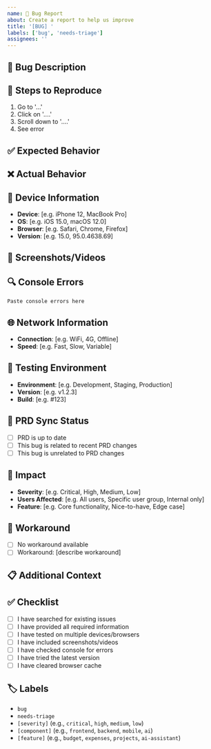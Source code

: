 ```yaml
---
name: 🐛 Bug Report
about: Create a report to help us improve
title: '[BUG] '
labels: ['bug', 'needs-triage']
assignees: ''
---
```


## 🐛 **Bug Description**
<!-- A clear and concise description of what the bug is -->

## 🔄 **Steps to Reproduce**
<!-- Steps to reproduce the behavior -->
1. Go to '...'
2. Click on '....'
3. Scroll down to '....'
4. See error

## ✅ **Expected Behavior**
<!-- A clear and concise description of what you expected to happen -->

## ❌ **Actual Behavior**
<!-- A clear and concise description of what actually happened -->

## 📱 **Device Information**
<!-- Device and browser information -->
- **Device**: [e.g. iPhone 12, MacBook Pro]
- **OS**: [e.g. iOS 15.0, macOS 12.0]
- **Browser**: [e.g. Safari, Chrome, Firefox]
- **Version**: [e.g. 15.0, 95.0.4638.69]

## 📸 **Screenshots/Videos**
<!-- If applicable, add screenshots or videos to help explain your problem -->
<!-- Drag and drop images here -->

## 🔍 **Console Errors**
<!-- Any console errors or warnings -->
```
Paste console errors here
```

## 🌐 **Network Information**
<!-- Network-related information -->
- **Connection**: [e.g. WiFi, 4G, Offline]
- **Speed**: [e.g. Fast, Slow, Variable]

## 🧪 **Testing Environment**
<!-- Testing environment details -->
- **Environment**: [e.g. Development, Staging, Production]
- **Version**: [e.g. v1.2.3]
- **Build**: [e.g. #123]

## 🔄 **PRD Sync Status**
<!-- Check if this is related to PRD changes -->
- [ ] PRD is up to date
- [ ] This bug is related to recent PRD changes
- [ ] This bug is unrelated to PRD changes

## 🎯 **Impact**
<!-- Impact assessment -->
- **Severity**: [e.g. Critical, High, Medium, Low]
- **Users Affected**: [e.g. All users, Specific user group, Internal only]
- **Feature**: [e.g. Core functionality, Nice-to-have, Edge case]

## 🔧 **Workaround**
<!-- Any workaround or temporary solution -->
- [ ] No workaround available
- [ ] Workaround: [describe workaround]

## 📋 **Additional Context**
<!-- Add any other context about the problem here -->

## ✅ **Checklist**
<!-- Pre-submission checklist -->
- [ ] I have searched for existing issues
- [ ] I have provided all required information
- [ ] I have tested on multiple devices/browsers
- [ ] I have included screenshots/videos
- [ ] I have checked console for errors
- [ ] I have tried the latest version
- [ ] I have cleared browser cache

## 🏷️ **Labels**
<!-- Suggested labels for this issue -->
- `bug`
- `needs-triage`
- `[severity]` (e.g., `critical`, `high`, `medium`, `low`)
- `[component]` (e.g., `frontend`, `backend`, `mobile`, `ai`)
- `[feature]` (e.g., `budget`, `expenses`, `projects`, `ai-assistant`)
